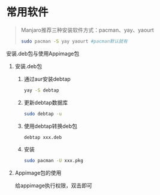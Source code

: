 # 常用软件

> Manjaro推荐三种安装软件方式：pacman、yay、yaourt
>
> ```bash
> sudo pacman -S yay yaourt #pacman默认就有
> ```

安装.deb包与使用Appimage包

1. 安装.deb包

   1. 通过aur安装debtap 

      ```bash
      yay -S debtap
      ```

   2. 更新debtap数据库

      ```bash 
      sudo debtap -u
      ```
   3. 使用debtap转换deb包

      ```bash 
      debtap xxx.deb
      ```
   4. 安装

      ```bash
      sudo pacman -U xxx.pkg
      ```
2. Appimage包的使用

   给appimage执行权限，双击即可

